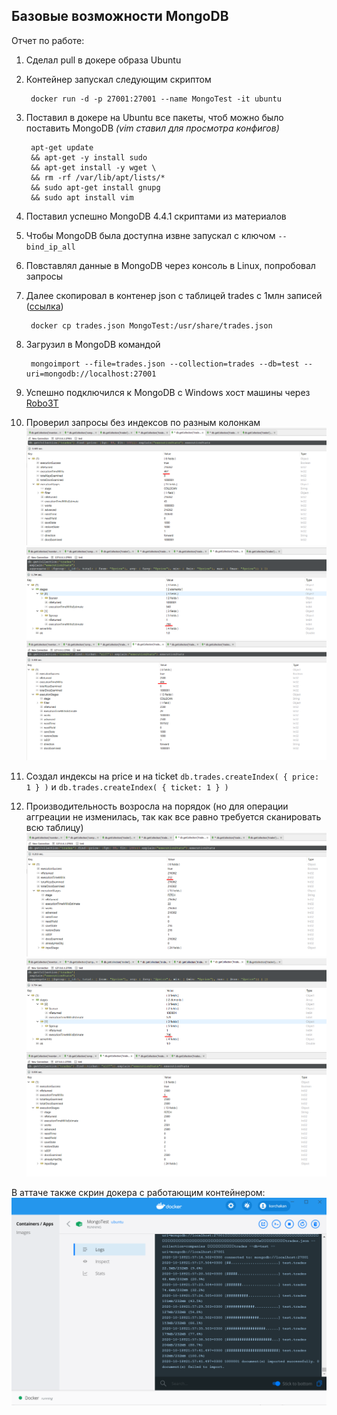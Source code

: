## Базовые возможности MongoDB

Отчет по работе:
1. Сделал pull в докере образа Ubuntu
1. Контейнер запускал следующим скриптом

		docker run -d -p 27001:27001 --name MongoTest -it ubuntu 

1. Поставил в докере на Ubuntu все пакеты, чтоб можно было поставить MongoDB *(vim ставил для просмотра конфигов)*

		apt-get update 
		&& apt-get -y install sudo 
		&& apt-get install -y wget \
		&& rm -rf /var/lib/apt/lists/*
		&& sudo apt-get install gnupg
		&& sudo apt install vim 

1. Поставил успешно MongoDB 4.4.1 скриптами из материалов
1. Чтобы MongoDB была доступна извне запускал с ключом `--bind_ip_all`
1. Повставлял данные в MongoDB через консоль в Linux, попробовал запросы
1. Далее скопировал в контенер json с таблицей trades с 1млн записей ([ссылка](https://github.com/ozlerhakan/mongodb-json-files))

		docker cp trades.json MongoTest:/usr/share/trades.json

1. Загрузил в MongoDB командой

		mongoimport --file=trades.json --collection=trades --db=test --uri=mongodb://localhost:27001

1. Успешно подключился к MongoDB с Windows хост машины через [Robo3T](https://robomongo.org/)
1. Проверил запросы без индексов по разным колонкам
![Mongo Before Index 1](attachements/mongo_before_index_1.png)
![Mongo Before Index 2](attachements/mongo_before_index_2.png)
![Mongo Before Index 3](attachements/mongo_before_index_3.png)
1. Создал индексы на price и на ticket `db.trades.createIndex( { price: 1 } )` и `db.trades.createIndex( { ticket: 1 } )`
1. Производительность возросла на порядок (но для операции аггреации не изменилась, так как все равно требуется сканировать всю таблицу)
![Mongo After Index 1](attachements/mongo_after_index_1.png)
![Mongo After Index 2](attachements/mongo_after_index_2.png)
![Mongo After Index 3](attachements/mongo_after_index_3.png)

В аттаче также скрин докера с работающим контейнером:
![Docker](attachements/docker.png)